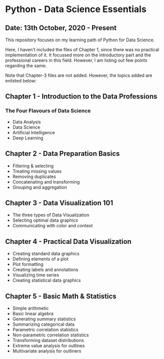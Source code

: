 # Python - Data Science Essentials
## Date: 13th October, 2020 - Present

This repository focuses on my learning path of Python for Data Science. 

Here, I haven't included the files of Chapter 1, since there was no practical implementation of it. It focussed more on the introductory part and the professional careers in this field.
However, I am listing out few points regarding the same.

Note that Chapter-3 files are not added. However, the topics added are enlisted below:

## Chapter 1 - Introduction to the Data Professions

### The Four Flavours of Data Science
- Data Analysis
- Data Science
- Artificial Intelligence
- Deep Learning

## Chapter 2 - Data Preparation Basics
- Filtering & selecting
- Treating missing values
- Removing duplicates
- Concatenating and transforming
- Grouping and aggregation

## Chapter 3 - Data Visualization 101
- The three types of Data Visualization
- Selecting optimal data graphics
- Communicating with color and context

## Chapter 4 - Practical Data Visualization
- Creating standard data graphics
- Defining elements of a plot
- Plot formatting
- Creating labels and annotations
- Visualizing time series
- Creating statistical data graphics

## Chapter 5 - Basic Math & Statistics
- Simple arithmetic
- Basic linear algebra
- Generating summary statistics
- Summarizing categorical data
- Parametric correlation statistics
- Non-parametric correlation statistics
- Transforming dataset distributions
- Extreme value analysis for outlines
- Multivariate analysis for outliners




